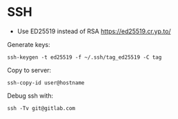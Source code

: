 # SSH
- Use ED25519 instead of RSA https://ed25519.cr.yp.to/

Generate keys:

    ssh-keygen -t ed25519 -f ~/.ssh/tag_ed25519 -C tag

Copy to server:

    ssh-copy-id user@hostname

Debug ssh with:

    ssh -Tv git@gitlab.com
